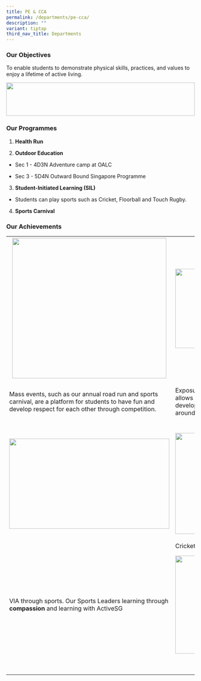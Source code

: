 ```yaml
---
title: PE & CCA
permalink: /departments/pe-cca/
description: ""
variant: tiptap
third_nav_title: Departments
---
```

<h3><strong>Our Objectives</strong></h3>
<p>To enable students to demonstrate physical skills, practices, and values
to enjoy a lifetime of active living.&nbsp;</p>
<div class="isomer-image-wrapper">
<img style="width: 100%" height="89px;" width="647px;" src="https://lh7-us.googleusercontent.com/slidesz/AGV_vUci07TclT4wuB4EgSZ8NMmhEPg0QS-xBxMazl0Ai0DXdrq6ptar3Ok-I0KlIbaE93dQhH3smfy7M3mwc6LGYzAIPowzCgsbXkqAS--NQMZ1i1OlP_xIuXcKIeTfKomJFIqXinKdbinV596nA7Fn-gWO-X3FBiQ6=s2048?key=zsTXGgVDWAc4aZ25hKfEgg">
</div>
<h3><strong>Our Programmes</strong></h3>
<ol data-tight="true" class="tight">
<li>
<p><strong>Health Run&nbsp;</strong>
</p>
</li>
<li>
<p><strong>Outdoor Education&nbsp;</strong>
</p>
</li>
</ol>
<ul>
<li>
<p>Sec 1 - 4D3N Adventure camp at OALC</p>
</li>
<li>
<p>Sec 3 - 5D4N Outward Bound Singapore Programme&nbsp;</p>
</li>
</ul>
<ol start="3" data-tight="true" class="tight">
<li>
<p><strong>Student-Initiated Learning (SIL)&nbsp;</strong>
</p>
</li>
</ol>
<ul>
<li>
<p>Students can play sports such as Cricket, Floorball and Touch Rugby.</p>
</li>
</ul>
<ol start="4" data-tight="true" class="tight">
<li>
<p><strong>Sports Carnival</strong>
</p>
</li>
</ol>
<h3><strong>Our Achievements</strong></h3>
<table style="minWidth: 50px">
<colgroup>
<col>
<col>
</colgroup>
<tbody>
<tr>
<th rowspan="1" colspan="1">
<div class="isomer-image-wrapper">
<img style="width: 98%;" height="375px;" width="401px;" src="https://lh7-us.googleusercontent.com/slidesz/AGV_vUcxrXbZQcE_HK3b_Ap7TiMMy3NHnompQqOfxvRdFvL_l1XXvd2L2ngly68358pSpiWudVWVCHtYauIrgWWpEnKpAQSAb_eLkajkTNoFa5AKpC8Vyq3JaKsGg5Zzwno5Qp8Umqt7vR9P0wXVtARfVkBU8OnXyJUB=s2048?key=zsTXGgVDWAc4aZ25hKfEgg">
</div>
</th>
<th rowspan="1" colspan="1">
<div class="isomer-image-wrapper">
<img style="width: 100%" height="212px;" width="336px;" src="https://lh7-us.googleusercontent.com/slidesz/AGV_vUf11exjccUn5ZC74otlUiTbaYsI0-uVmgV6KjObfVf3GwN028W1l4VLyWAsSENCMCtPw6hBRWFycJpCvpyaYSRNs_brXOFShXyIs-Y88piVdVWFTiMQAmwNHUEpfAv4dYomyckS9QOK4GvDW40q0wbsQax2TETb=s2048?key=zsTXGgVDWAc4aZ25hKfEgg">
</div>
</th>
</tr>
<tr>
<td rowspan="1" colspan="1">
<p>Mass events, such as our annual road run and sports carnival, are a platform
for students to have fun and develop respect for each other through competition.</p>
</td>
<td rowspan="1" colspan="1">
<p>Exposure to the outdoors through camps allows our students to be more <strong>grateful </strong>and
develop <strong>compassion</strong> for the environment around them.</p>
</td>
</tr>
<tr>
<td rowspan="1" colspan="1">
<p></p>
</td>
<td rowspan="1" colspan="1">
<p></p>
</td>
</tr>
<tr>
<td rowspan="1" colspan="1">
<div class="isomer-image-wrapper">
<img style="width: 100%" height="241px;" width="428px;" src="https://lh7-us.googleusercontent.com/slidesz/AGV_vUfewDbb54dh6IhwVN2bAE7H9GY9yr3qOZzsfLWMvY0wrVfa6ogGAp6hH-2vkSD2o8xTjfJ3jOpyo4N6dLsa8zBc_DkpvRxSFDo5tM4sU0Iiwt28PDo3H-Az3IDCc3gEw8gO-A1gAGydis8wC0K4Lu_ljOb1bPGN=s2048?key=zsTXGgVDWAc4aZ25hKfEgg">
</div>
</td>
<td rowspan="1" colspan="1">
<div class="isomer-image-wrapper">
<img style="width: 100%" height="270px;" width="269px;" src="https://lh7-us.googleusercontent.com/slidesz/AGV_vUd8TZ83coRi0lZcWh-2Va8tyQFSrP8KiKs3DOWyVLpseycNUKwq0OHr-zrlAq4spUR1BCxCYVlbgxQMd3JVUe20G7mKnsqDTthATvwfBd7gthAuVZYRkCany1B0IbeYwPf1SVHI5rWeEvLQziXdm3KKfw62tpvc=s2048?key=zsTXGgVDWAc4aZ25hKfEgg">
</div>
</td>
</tr>
<tr>
<td rowspan="1" colspan="1">
<p>VIA through sports. Our Sports Leaders learning through <strong>compassion </strong>and
learning with ActiveSG</p>
<p></p>
</td>
<td rowspan="1" colspan="1">
<p>Cricket SIL featured in the Straits Times</p>
<div class="isomer-image-wrapper">
<img style="width: 100%" height="262px;" width="350px;" src="https://lh7-us.googleusercontent.com/slidesz/AGV_vUeGGxIfi8nR6apqhPyVxoZCScdUJnb7yUZaDCppmHTJyCq8LfXbagkQ4hCwvvWoD5nRTw_K5ERbuIEd_3mwypqI-EDhkkl7lUYLZ75ZbQyqWi5h8-AvHsUk9ztZpQj_-POfAQiE9iRYOfJEYgvUW1YOpNoPFMV_=s2048?key=zsTXGgVDWAc4aZ25hKfEgg">
</div>
<p>
<br>
</p>
</td>
</tr>
</tbody>
</table>
<p></p>
